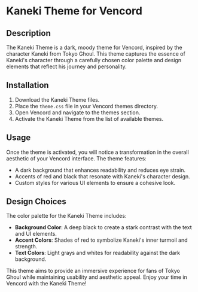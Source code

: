 # Kaneki Theme for Vencord

## Description
The Kaneki Theme is a dark, moody theme for Vencord, inspired by the character Kaneki from Tokyo Ghoul. This theme captures the essence of Kaneki's character through a carefully chosen color palette and design elements that reflect his journey and personality.

## Installation
1. Download the Kaneki Theme files.
2. Place the `theme.css` file in your Vencord themes directory.
3. Open Vencord and navigate to the themes section.
4. Activate the Kaneki Theme from the list of available themes.

## Usage
Once the theme is activated, you will notice a transformation in the overall aesthetic of your Vencord interface. The theme features:
- A dark background that enhances readability and reduces eye strain.
- Accents of red and black that resonate with Kaneki's character design.
- Custom styles for various UI elements to ensure a cohesive look.

## Design Choices
The color palette for the Kaneki Theme includes:
- **Background Color**: A deep black to create a stark contrast with the text and UI elements.
- **Accent Colors**: Shades of red to symbolize Kaneki's inner turmoil and strength.
- **Text Colors**: Light grays and whites for readability against the dark background.

This theme aims to provide an immersive experience for fans of Tokyo Ghoul while maintaining usability and aesthetic appeal. Enjoy your time in Vencord with the Kaneki Theme!
